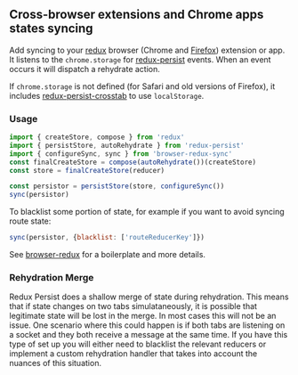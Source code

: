 ## Cross-browser extensions and Chrome apps states syncing
Add syncing to your [redux](https://github.com/gaearon/redux) browser (Chrome and [Firefox](https://developer.mozilla.org/en-US/Add-ons/WebExtensions/Chrome_incompatibilities#storage)) extension or app. 
It listens to the `chrome.storage` for [redux-persist](https://github.com/rt2zz/redux-persist) events. When an event occurs it will dispatch a rehydrate action.

If `chrome.storage` is not defined (for Safari and old versions of Firefox), it includes [redux-persist-crosstab](https://github.com/rt2zz/redux-persist-crosstab) to use `localStorage`.

### Usage
```js
import { createStore, compose } from 'redux'
import { persistStore, autoRehydrate } from 'redux-persist'
import { configureSync, sync } from 'browser-redux-sync'
const finalCreateStore = compose(autoRehydrate())(createStore)
const store = finalCreateStore(reducer)

const persistor = persistStore(store, configureSync())
sync(persistor)
```

To blacklist some portion of state, for example if you want to avoid syncing route state:
```js
sync(persistor, {blacklist: ['routeReducerKey']})
```

See [browser-redux](https://github.com/zalmoxisus/browser-redux) for a boilerplate and more details.

### Rehydration Merge
Redux Persist does a shallow merge of state during rehydration. This means that if state changes on two tabs simulataneously, it is possible that legitimate state will be lost in the merge. In most cases this will not be an issue. One scenario where this could happen is if both tabs are listening on a socket and they both receive a message at the same time. If you have this type of set up you will either need to blacklist the relevant reducers or implement a custom rehydration handler that takes into account the nuances of this situation. 
